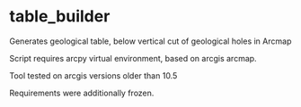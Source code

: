 # table_builder

Generates geological table, below vertical cut of geological holes in Arcmap



Script requires arcpy virtual environment, based on arcgis arcmap.

Tool tested on arcgis versions older than 10.5

Requirements were additionally frozen.
